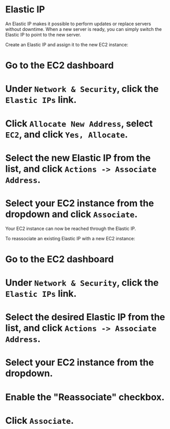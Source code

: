 Elastic IP
==========

An Elastic IP makes it possible to perform updates or replace servers without downtime.  When a new server is ready, you
can simply switch the Elastic IP to point to the new server.

Create an Elastic IP and assign it to the new EC2 instance:

# Go to the EC2 dashboard
# Under `Network & Security`, click the `Elastic IPs` link.
# Click `Allocate New Address`, select `EC2`, and click `Yes, Allocate`.
# Select the new Elastic IP from the list, and click `Actions -> Associate Address`.
# Select your EC2 instance from the dropdown and click `Associate`.

Your EC2 instance can now be reached through the Elastic IP.

To reassociate an existing Elastic IP with a new EC2 instance:

# Go to the EC2 dashboard
# Under `Network & Security`, click the `Elastic IPs` link.
# Select the desired Elastic IP from the list, and click `Actions -> Associate Address`.
# Select your EC2 instance from the dropdown.
# Enable the "Reassociate" checkbox.
# Click `Associate`.
